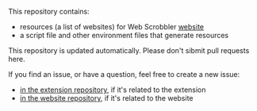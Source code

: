 This repository contains:
- resources (a list of websites) for Web Scrobbler [website][website]
- a script file and other environment files that generate resources

This repository is updated automatically. Please don't sibmit pull requests here.

If you find an issue, or have a question, feel free to create a new issue:
- [in the extension repository][extension-issues], if it's related to the extension
- [in the website repository][website-issues], if it's related to the website

[website]: https://web-scrobbler.github.io/
[website-issues]: https://github.com/web-scrobbler/web-scrobbler.github.io/issues
[extension-issues]: https://github.com/web-scrobbler/web-scrobbler/issues
